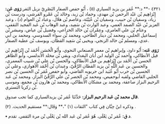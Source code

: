 ٤٣٢١ -** د:** عُمَر بن يزيد السياري (٥) ، أَبُو حفص الصفار البَصْرِيّ نزيل الثغر.**رَوَى عَن:** إِبْرَاهِيم بْن عَبْد الرحمن بْن مهدي، وحماد بْن زيد، وخالد بْن عَمْرو القرشي، ودرست بْن زياد، وسفيان بْن حبيب، وسفيان بْن عُيَيْنَة، وعاصم بْن هلال، وعباد بْن العوام (د) ، وعبد العزيز بْن عَبْد الصمد العمي، وعبد الوارث بْن سَعِيد، وعبد الوهاب بْن عَبد المجيد الثقفي، وعثام بْن علي العامري، وعِمْران بْن خالد الخزاعي، وفضيل بْن عياض، ومبشر بْن إسماعيل الحلبي، ومحمد بْن دينار الطاحي، ومحمد بْن سواء السدوسي، ومحمد بن أَبي عدي، ومسلم بْن خالد الزنجي، ويحيى بْن سَعِيد القطان، ويوسف بْن عطية الصفار.

**رَوَى عَنه:** أَبُو داود، وإبراهيم بْن معمر الصنعاني النحوي، وأَبُو الْحَسَن أَحْمَد بْن إِبْرَاهِيم بْن فيل الأنطاكي، وأحمد بْن الوليد ابن أبان البغدادي، وبقي بْن مخلد الأندلسي، وأبو الطاهر الحسن بْن أَحْمَد بن إِبْرَاهِيم بن فيل الأنطاكي، والحسن بْن علي بْن شبيب المعمري، والحسين بن عَبد اللَّهِ بْن يزيد القطان الرَّقِّيّ، وعبدان بْن أَحْمَد الأهوازي، وعلي بْن الحسين بْن حرب أَبُو عُبَيد ابن حربويه القاضي، وأبو حفص عُمَر بْن الحسين بْن نصر الحلبي القاضي ولقبه أبوحفيص، ومحمد بْن الخضر بْن علي الرَّقِّيّ البزاز، ومحمد بْن عَبد الرحيم البزاز صاعقة، ومحمد بن مشكان الأنطاكي، ومحمد بْن هارون بْن مجمع، وموسى بْن زكريا التستري.

**قال محمد بْن عَبد الرحيم البزاز:** حَدَّثَنَا عُمَر بْن يزيدالسياري كما تحب صدوق.

وذكره ابنُ حِبَّان فِي كتاب "الثقات (١) "،** وَقَال:** مستقيم الحديث. (٢) .

**• د ق:** عُمَر بْن يَعْلَى. هُوَ عُمَر بْن عَبد الله بْن يَعْلَى بْن مرة الثقفي. تقدم.
